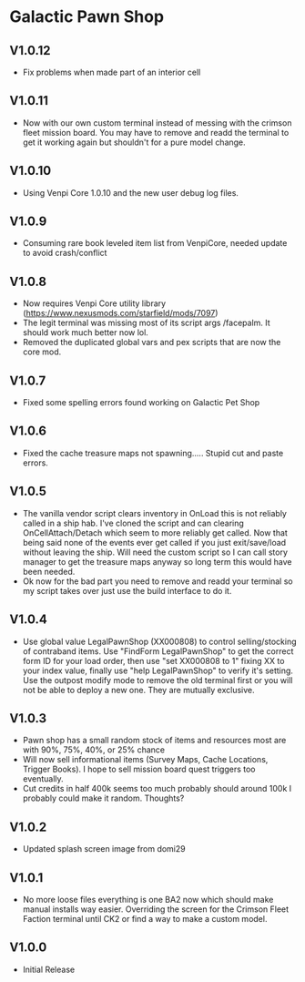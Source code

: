 # Galactic Pawn Shop

## V1.0.12
* Fix problems when made part of an interior cell

## V1.0.11
* Now with our own custom terminal instead of messing with the crimson fleet mission board. You may have to remove and readd the terminal to get it working again but shouldn't for a pure model change. 

## V1.0.10
* Using Venpi Core 1.0.10 and the new user debug log files.

## V1.0.9
* Consuming rare book leveled item list from VenpiCore, needed update to avoid crash/conflict

## V1.0.8
* Now requires Venpi Core utility library (https://www.nexusmods.com/starfield/mods/7097)
* The legit terminal was missing most of its script args /facepalm. It should work much better now lol. 
* Removed the duplicated global vars and pex scripts that are now the core mod. 

## V1.0.7
* Fixed some spelling errors found working on Galactic Pet Shop

## V1.0.6
* Fixed the cache treasure maps not spawning..... Stupid cut and paste errors. 

## V1.0.5
* The vanilla vendor script clears inventory in OnLoad this is not reliably called in a ship hab. I've cloned the script and can clearing OnCellAttach/Detach which seem to more reliably get called. Now that being said none of the events ever get called if you just exit/save/load without leaving the ship. Will need the custom script so I can call story manager to get the treasure maps anyway so long term this would have been needed. 
* Ok now for the bad part you need to remove and readd your terminal so my script takes over just use the build interface to do it. 

## V1.0.4
* Use global value LegalPawnShop (XX000808) to control selling/stocking of contraband items. Use "FindForm LegalPawnShop" to get the correct form ID for your load order, then use "set XX000808 to 1" fixing XX to your index value, finally use "help LegalPawnShop" to verify it's setting. Use the outpost modify mode to remove the old terminal first or you will not be able to deploy a new one. They are mutually exclusive. 

## V1.0.3
* Pawn shop has a small random stock of items and resources most are with 90%, 75%, 40%, or 25% chance
* Will now sell informational items (Survey Maps, Cache Locations, Trigger Books). I hope to sell mission board quest triggers too eventually.
* Cut credits in half 400k seems too much probably should around 100k I probably could make it random. Thoughts? 

## V1.0.2
* Updated splash screen image from domi29

## V1.0.1
* No more loose files everything is one BA2 now which should make manual installs way easier. Overriding the screen for the Crimson Fleet Faction terminal until CK2 or find a way to make a custom model.  

## V1.0.0
* Initial Release